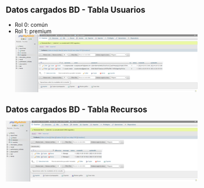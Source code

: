 ## Datos cargados BD - Tabla Usuarios
- Rol 0: común
- Rol 1: premium
![Image text](https://github.com/lucaspereyradev/Dev-Place-Bootcamp-FSJS/blob/main/FSJS--NODEJS/Clase%2031%20TEST/Datos%20cargados%20BD%20-%20Tabla%20Usuarios.png)

## Datos cargados BD - Tabla Recursos
![Image text](https://github.com/lucaspereyradev/Dev-Place-Bootcamp-FSJS/blob/main/FSJS--NODEJS/Clase%2031%20TEST/Datos%20cargados%20BD%20-%20Tabla%20Recursos.png)
